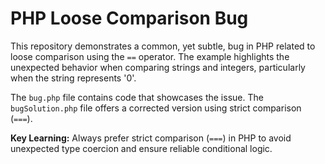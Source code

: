 # PHP Loose Comparison Bug

This repository demonstrates a common, yet subtle, bug in PHP related to loose comparison using the `==` operator.  The example highlights the unexpected behavior when comparing strings and integers, particularly when the string represents '0'.

The `bug.php` file contains code that showcases the issue. The `bugSolution.php` file offers a corrected version using strict comparison (`===`).

**Key Learning:** Always prefer strict comparison (`===`) in PHP to avoid unexpected type coercion and ensure reliable conditional logic.